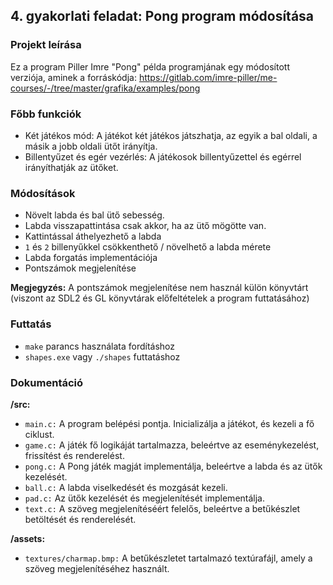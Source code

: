 ## 4. gyakorlati feladat: Pong program módosítása

### Projekt leírása
Ez a program Piller Imre "Pong" példa programjának egy módosított verziója, aminek a forráskódja: https://gitlab.com/imre-piller/me-courses/-/tree/master/grafika/examples/pong

### Főbb funkciók
- Két játékos mód: A játékot két játékos játszhatja, az egyik a bal oldali, a másik a jobb oldali ütőt irányítja.
- Billentyűzet és egér vezérlés: A játékosok billentyűzettel és egérrel irányíthatják az ütőket.

### Módosítások
- Növelt labda és bal ütő sebesség.
- Labda visszapattintása csak akkor, ha az ütő mögötte van.
- Kattintással áthelyezhető a labda
- ```1``` és ```2``` billenyűkkel csökkenthető / növelhető a labda mérete
- Labda forgatás implementációja
- Pontszámok megjelenítése

**Megjegyzés:** A pontszámok megjelenítése nem használ külön könyvtárt (viszont az SDL2 és GL könyvtárak előfeltételek a program futtatásához)

### Futtatás
- ```make``` parancs használata fordításhoz
- ```shapes.exe``` vagy ```./shapes``` futtatáshoz

### Dokumentáció

**/src:**
- ```main.c:``` A program belépési pontja. Inicializálja a játékot, és kezeli a fő ciklust.
- ```game.c:``` A játék fő logikáját tartalmazza, beleértve az eseménykezelést, frissítést és renderelést.
- ```pong.c:``` A Pong játék magját implementálja, beleértve a labda és az ütők kezelését.
- ```ball.c:``` A labda viselkedését és mozgását kezeli.
- ```pad.c:``` Az ütők kezelését és megjelenítését implementálja.
- ```text.c:``` A szöveg megjelenítéséért felelős, beleértve a betűkészlet betöltését és renderelését.

**/assets:**
- ```textures/charmap.bmp:``` A betűkészletet tartalmazó textúrafájl, amely a szöveg megjelenítéséhez használt.